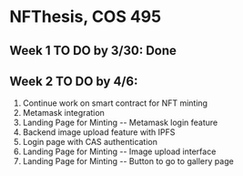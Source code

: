 # NFThesis, COS 495
 ## Week 1 TO DO by 3/30: Done


## Week 2 TO DO by 4/6:
1. Continue work on smart contract for NFT minting
2. Metamask integration
3. Landing Page for Minting -- Metamask login feature
4. Backend image upload feature with IPFS
5. Login page with CAS authentication
6. Landing Page for Minting -- Image upload interface
7. Landing Page for Minting -- Button to go to gallery page
